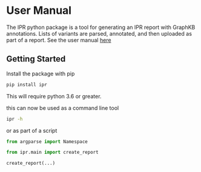 # User Manual

The IPR python package is a tool for generating an IPR report with GraphKB annotations.
Lists of variants are parsed, annotated, and then uploaded as part of a report. See the
user manual [here](https://bcgsc.github.io/pori_ipr_python)

## Getting Started

Install the package with pip

```bash
pip install ipr
```

This will require python 3.6 or greater.

this can now be used as a command line tool

```bash
ipr -h
```

or as part of a script

```python
from argparse import Namespace

from ipr.main import create_report

create_report(...)
```
